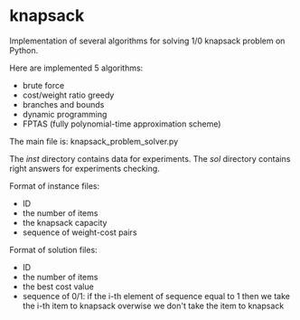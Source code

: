 knapsack
========

Implementation of several algorithms for solving 1/0 knapsack problem on Python.

Here are implemented 5 algorithms:
* brute force
* cost/weight ratio greedy
* branches and bounds
* dynamic programming
* FPTAS (fully polynomial-time approximation scheme)

The main file is: knapsack\_problem\_solver.py

The *inst* directory contains data for experiments. The *sol* directory contains right answers for experiments checking.

Format of instance files:
* ID
* the number of items
* the knapsack capacity
* sequence of weight-cost pairs

Format of solution files:
* ID
* the number of items
* the best cost value
* sequence of 0/1: if the i-th element of sequence equal to 1 then we take the i-th item to knapsack overwise we don't take the item to knapsack
